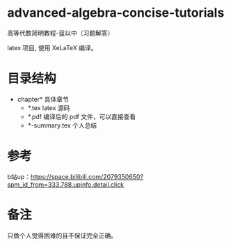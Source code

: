 # advanced-algebra-concise-tutorials

高等代数简明教程-蓝以中（习题解答）

latex 项目, 使用 XeLaTeX 编译。

# 目录结构

- chapter\* 具体章节
  - \*.tex latex 源码
  - \*.pdf 编译后的 pdf 文件，可以直接查看
  - \*-summary.tex 个人总结

# 参考

b站up：https://space.bilibili.com/2079350650?spm_id_from=333.788.upinfo.detail.click

# 备注
只做个人觉得困难的且不保证完全正确。
